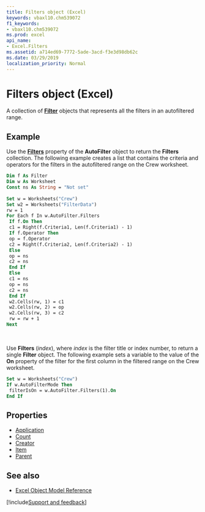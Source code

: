 ```yaml
---
title: Filters object (Excel)
keywords: vbaxl10.chm539072
f1_keywords:
- vbaxl10.chm539072
ms.prod: excel
api_name:
- Excel.Filters
ms.assetid: a714ed69-7772-5ade-3acd-f3e3d98db62c
ms.date: 03/29/2019
localization_priority: Normal
---
```



# Filters object (Excel)

A collection of **[Filter](Excel.Filter.md)** objects that represents all the filters in an autofiltered range.


## Example

Use the **[Filters](Excel.AutoFilter.Filters.md)** property of the **AutoFilter** object to return the **Filters** collection. The following example creates a list that contains the criteria and operators for the filters in the autofiltered range on the Crew worksheet.

```vb
Dim f As Filter 
Dim w As Worksheet 
Const ns As String = "Not set" 
 
Set w = Worksheets("Crew") 
Set w2 = Worksheets("FilterData") 
rw = 1 
For Each f In w.AutoFilter.Filters 
 If f.On Then 
 c1 = Right(f.Criteria1, Len(f.Criteria1) - 1) 
 If f.Operator Then 
 op = f.Operator 
 c2 = Right(f.Criteria2, Len(f.Criteria2) - 1) 
 Else 
 op = ns 
 c2 = ns 
 End If 
 Else 
 c1 = ns 
 op = ns 
 c2 = ns 
 End If 
 w2.Cells(rw, 1) = c1 
 w2.Cells(rw, 2) = op 
 w2.Cells(rw, 3) = c2 
 rw = rw + 1 
Next
```

<br/>

Use **Filters** (_index_), where _index_ is the filter title or index number, to return a single **Filter** object. The following example sets a variable to the value of the **On** property of the filter for the first column in the filtered range on the Crew worksheet.

```vb
Set w = Worksheets("Crew") 
If w.AutoFilterMode Then 
 filterIsOn = w.AutoFilter.Filters(1).On 
End If
```


## Properties

- [Application](Excel.Filters.Application.md)
- [Count](Excel.Filters.Count.md)
- [Creator](Excel.Filters.Creator.md)
- [Item](Excel.Filters.Item.md)
- [Parent](Excel.Filters.Parent.md)


## See also

- [Excel Object Model Reference](overview/Excel/object-model.md)

[!include[Support and feedback](~/includes/feedback-boilerplate.md)]